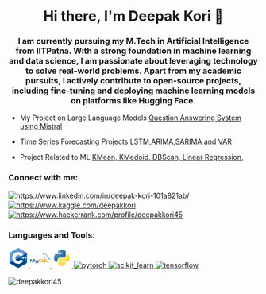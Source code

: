 <h1 align="center">Hi there, I'm Deepak Kori 👋</h1>
<h3 align="center">I am currently pursuing my M.Tech in Artificial Intelligence from 
IITPatna. With a strong foundation in machine learning and data science, I am passionate about leveraging technology to solve real-world problems. Apart from my academic pursuits, I actively contribute to open-source projects, including fine-tuning and deploying machine learning models on platforms like Hugging Face.</h3>

- My Project on Large Language Models [Question Answering System using Mistral](https://github.com/Deepakkori45/QuestionAnsweringUsingMistral)

- Time Series Forecasting Projects [LSTM,ARIMA,SARIMA and VAR](https://github.com/Deepakkori45/Time_Series_Forecasting)

- Project Related to ML [KMean, KMedoid, DBScan, Linear Regression,](https://github.com/Deepakkori45/Machine-Learning-)


<h3 align="left">Connect with me:</h3>
<p align="left">
<a href="https://linkedin.com/in/https://www.linkedin.com/in/deepak-kori-101a821ab/" target="blank"><img align="center" src="https://raw.githubusercontent.com/rahuldkjain/github-profile-readme-generator/master/src/images/icons/Social/linked-in-alt.svg" alt="https://www.linkedin.com/in/deepak-kori-101a821ab/" height="30" width="40" /></a>
<a href="https://kaggle.com/https://www.kaggle.com/deepakkori" target="blank"><img align="center" src="https://raw.githubusercontent.com/rahuldkjain/github-profile-readme-generator/master/src/images/icons/Social/kaggle.svg" alt="https://www.kaggle.com/deepakkori" height="30" width="40" /></a>
<a href="https://www.hackerearth.com/https://www.hackerrank.com/profile/deepakkori45" target="blank"><img align="center" src="https://raw.githubusercontent.com/rahuldkjain/github-profile-readme-generator/master/src/images/icons/Social/hackerearth.svg" alt="https://www.hackerrank.com/profile/deepakkori45" height="30" width="40" /></a>
</p>

<h3 align="left">Languages and Tools:</h3>
<p align="left"> <a href="https://www.w3schools.com/cpp/" target="_blank" rel="noreferrer"> <img src="https://raw.githubusercontent.com/devicons/devicon/master/icons/cplusplus/cplusplus-original.svg" alt="cplusplus" width="40" height="40"/> </a> <a href="https://www.mysql.com/" target="_blank" rel="noreferrer"> <img src="https://raw.githubusercontent.com/devicons/devicon/master/icons/mysql/mysql-original-wordmark.svg" alt="mysql" width="40" height="40"/> </a> <a href="https://www.python.org" target="_blank" rel="noreferrer"> <img src="https://raw.githubusercontent.com/devicons/devicon/master/icons/python/python-original.svg" alt="python" width="40" height="40"/> </a> <a href="https://pytorch.org/" target="_blank" rel="noreferrer"> <img src="https://www.vectorlogo.zone/logos/pytorch/pytorch-icon.svg" alt="pytorch" width="40" height="40"/> </a> <a href="https://scikit-learn.org/" target="_blank" rel="noreferrer"> <img src="https://upload.wikimedia.org/wikipedia/commons/0/05/Scikit_learn_logo_small.svg" alt="scikit_learn" width="40" height="40"/> </a> <a href="https://www.tensorflow.org" target="_blank" rel="noreferrer"> <img src="https://www.vectorlogo.zone/logos/tensorflow/tensorflow-icon.svg" alt="tensorflow" width="40" height="40"/> </a> </p>

<p><img align="center" src="https://github-readme-stats.vercel.app/api/top-langs?username=deepakkori45&show_icons=true&locale=en&layout=compact" alt="deepakkori45" /></p>
